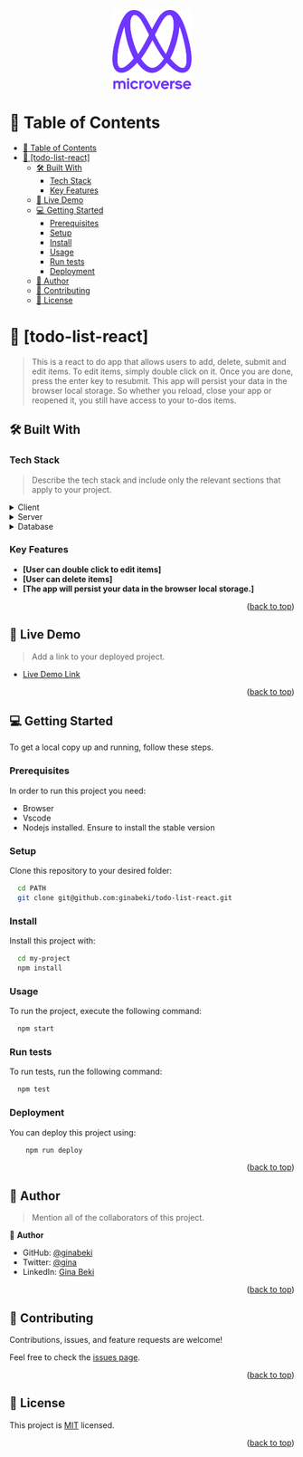 <a name="readme-top"></a>


<div align="center">

  <img src="murple_logo.png" alt="logo" width="140"  height="auto" />
  <br/>

</div>

<!-- TABLE OF CONTENTS -->

# 📗 Table of Contents

- [📗 Table of Contents](#-table-of-contents)
- [📖 \[todo-list-react\] ](#-todo-list-react-)
  - [🛠 Built With ](#-built-with-)
    - [Tech Stack ](#tech-stack-)
    - [Key Features ](#key-features-)
  - [🚀 Live Demo ](#-live-demo-)
  - [💻 Getting Started ](#-getting-started-)
    - [Prerequisites](#prerequisites)
    - [Setup](#setup)
    - [Install](#install)
    - [Usage](#usage)
    - [Run tests](#run-tests)
    - [Deployment](#deployment)
  - [👥 Author ](#-author-)
  - [🤝 Contributing ](#-contributing-)
  - [📝 License ](#-license-)

<!-- PROJECT DESCRIPTION -->

# 📖 [todo-list-react] <a name="about-project"></a>

> This is a react to do app that allows users to add, delete, submit and edit items.
      To edit items, simply double click on it.
      Once you are done, press the enter key to resubmit.
      This app will persist your data in the browser local storage.
      So whether you reload, close your app or reopened it,
      you still have access to your to-dos items.

## 🛠 Built With <a name="built-with"></a>

### Tech Stack <a name="tech-stack"></a>

> Describe the tech stack and include only the relevant sections that apply to your project.

<details>
  <summary>Client</summary>
  <ul>
    <li><a href="https://reactjs.org/">React.js</a></li>
  </ul>
</details>

<details>
  <summary>Server</summary>
  <ul>
    <li><a href="https://expressjs.com/">Express.js</a></li>
  </ul>
</details>

<details>
<summary>Database</summary>
  <ul>
    <li><a href="https://www.postgresql.org/">PostgreSQL</a></li>
  </ul>
</details>

<!-- Features -->

### Key Features <a name="key-features"></a>

- **[User can double click to edit items]**
- **[User can delete items]**
- **[The app will persist your data in the browser local storage.]**

<p align="right">(<a href="#readme-top">back to top</a>)</p>

<!-- LIVE DEMO -->

## 🚀 Live Demo <a name="live-demo"></a>

> Add a link to your deployed project.

- [Live Demo Link](https://ginabeki.github.io/todo-list-react/)

<p align="right">(<a href="#readme-top">back to top</a>)</p>

<!-- GETTING STARTED -->

## 💻 Getting Started <a name="getting-started"></a>

To get a local copy up and running, follow these steps.

### Prerequisites

In order to run this project you need:
- Browser
- Vscode
- Nodejs installed. Ensure to install the stable version


### Setup

Clone this repository to your desired folder:

```sh
  cd PATH
  git clone git@github.com:ginabeki/todo-list-react.git
```


### Install

Install this project with:



```sh
  cd my-project
  npm install
```


### Usage

To run the project, execute the following command:


```sh
  npm start
```


### Run tests

To run tests, run the following command:



```sh
  npm test
```


### Deployment

You can deploy this project using:


```sh
    npm run deploy
```


<p align="right">(<a href="#readme-top">back to top</a>)</p>



## 👥 Author <a name="author"></a>

> Mention all of the collaborators of this project.

👤 **Author**

- GitHub: [@ginabeki](https://github.com/ginabeki)
- Twitter: [@gina](https://twitter.com/twitterhandle)
- LinkedIn: [Gina Beki](https://www.linkedin.com/in/gina-beki-a85846103/)


<p align="right">(<a href="#readme-top">back to top</a>)</p>


## 🤝 Contributing <a name="contributing"></a>

Contributions, issues, and feature requests are welcome!

Feel free to check the [issues page](../../issues/).

<p align="right">(<a href="#readme-top">back to top</a>)</p>

<!-- SUPPORT -->

<!-- FAQ (optional) -->


<!-- LICENSE -->

## 📝 License <a name="license"></a>

This project is [MIT](./MIT.md) licensed.


<p align="right">(<a href="#readme-top">back to top</a>)</p>
